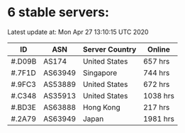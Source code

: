 # 6 stable servers:

Latest update at: Mon Apr 27 13:10:15 UTC 2020

| ID | ASN | Server Country | Online |
| -- | --- | -------------- | ------ |
| #.D09B | AS174 | United States | 657 hrs |
| #.7F1D | AS63949 | Singapore | 744 hrs |
| #.9FC3 | AS53889 | United States | 672 hrs |
| #.C348 | AS35913 | United States | 1038 hrs |
| #.BD3E | AS63888 | Hong Kong | 217 hrs |
| #.2A79 | AS63949 | Japan | 1981 hrs |

